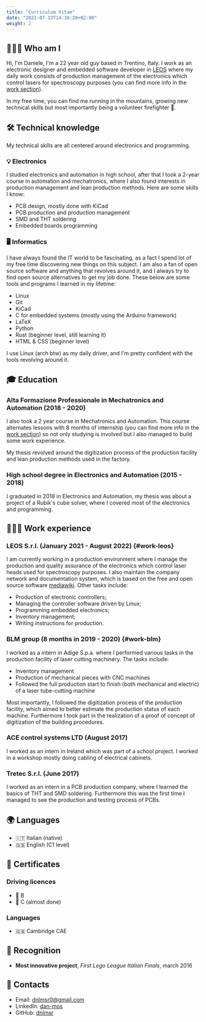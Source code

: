 ```yaml
---
title: "Curriculum Vitae"
date: "2022-07-13T14:38:20+02:00"
weight: 2
---
```

## 🙋🏼‍♂️ Who am I

Hi, I'm Daniele, I'm a 22 year old guy based in Trentino, Italy. I
work as an electronic designer and embedded software developer in
[LEOS](http://www.leos-instruments.com) where my daily work consists of
production management of the electronics which control lasers for
spectroscopy purposes (you can find more info in the [work
section](#work-leos)).

In my free time, you can find me running in the mountains, growing new
technical skills but most importantly being a volunteer firefighter 🚒.

## 🛠️ Technical knowledge

My technical skills are all centered around electronics and programming.

### 💡 Electronics

I studied electronics and automation in high school, after that I took a
2-year course in automation and mechatronics, where I also found
interests in production management and lean production methods. Here are
some skills I know:

-   PCB design, mostly done with KiCad
-   PCB production and production management
-   SMD and THT soldering
-   Embedded boards programming

### 🖥️ Informatics

I have always found the IT world to be fascinating, as a fact I spend lot of my
free time discovering new things on this subject. I am also a fan of open source
software and anything that revolves around it, and I always try to find open
source alternatives to get my job done. These below are some tools and programs
I learned in my lifetime:

- Linux
- Git
- KiCad
- C for embedded systems (mostly using the Arduino framework)
- LaTeX
- Python
- Rust (beginner level, still learning it)
- HTML & CSS (beginner level)

I use Linux (arch btw) as my daily driver, and I'm pretty confident with the
tools revolving around it.

## 🎓 Education

### Alta Formazione Professionale in Mechatronics and Automation (2018 - 2020)

I also took a 2 year course in Mechatronics and Automation. This course
alternates lessons with 8 months of internship (you can find more info
in the [work section](#work-blm)) so not only studying is involved but I
also managed to build some work experience.

My thesis revolved around the digitization process of the production
facility and lean production methods used in the factory.

### High school degree in Electronics and Automation (2015 - 2018)

I graduated in 2018 in Electronics and Automation, my thesis was about a
project of a Rubik's cube solver, where I covered most of the
electronics and programming.

## 👨🏼‍💻 Work experience

### LEOS S.r.l. (January 2021 - August 2022) {#work-leos}

I am currently working in a production environment where I manage the production
and quality assurance of the electronics which control laser heads used for
spectroscopy purposes. I also maintain the company network and documentation system, which
is based on the free and open source software
[mediawiki](https://www.mediawiki.org/wiki/MediaWiki).
Other tasks include:
- Production of electronic controllers;
- Managing the controller software driven by Linux;
- Programming embedded electronics;
- Inventory management;
- Writing instructions for production.

### BLM group (8 months in 2019 - 2020) {#work-blm}

I worked as a intern in Adige S.p.a. where I performed various tasks in
the production facility of laser cutting machinery. The tasks include:

-   Inventory management
-   Production of mechanical pieces with CNC machines
-   Followed the full production start to finish (both mechanical and
    electric) of a laser tube-cutting machine

Most importantly, I followed the digitization process of the production
facility, which aimed to better estimate the production status of each
machine. Furthermore I took part in the realization of a proof of
concept of digitization of the building procedures.

### ACE control systems LTD (August 2017)

I worked as an intern in Ireland which was part of a school project. I
worked in a workshop mostly doing cabling of electrical cabinets.

### Tretec S.r.l. (June 2017)

I worked as an intern in a PCB production company, where I learned the
basics of THT and SMD soldering. Furthermore this was the first time I
managed to see the production and testing process of PCBs.

## 🌍 Languages
- 🇮🇹 Italian (native)
- 🇬🇧 English (C1 level)

## 📜 Certificates

### Driving licences
- 🚗 B
- 🚚 C (almost done)

### Languages
- 🇬🇧 Cambridge CAE

## 🏅 Recognition
- **Most innovative project**, *First Lego League Italian Finals*, march 2016

## 📧 Contacts

-   Email: <dnlmsr0@gmail.com>
-   LinkedIn: [dan-mos](https://www.linkedin.com/in/dan-mos)
-   GitHub: [dnlmsr](https://github.com/dnlmsr)
